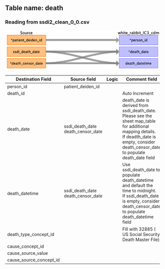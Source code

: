 ## Table name: death

### Reading from ssdi2_clean_0_0.csv

![](../md_files/image31.png)

| Destination Field | Source field | Logic | Comment field |
| --- | --- | --- | --- |
| person_id | patient_deiden_id |  |  |
| death_id |  |  | Auto Increment |
| death_date | ssdi_death_date<br />death_censor_date |  | death_date is derived from ssdi_death_date. Please see the sheet map_table for additional mapping details.<br />If deadth_date is empty, consider death_censor_date to populate death_date field<br /> |
| death_datetime | ssdi_death_date<br />death_censor_date |  | Use ssdi_death_date to populate death_datetime and default the time to midnight.<br />If ssdi_death_date is empty, consider death_censor_date to populate death_datetime field<br /> |
| death_type_concept_id |  |  | Fill with 32885 ( US Social Security Death Master File) |
| cause_concept_id |  |  |  |
| cause_source_value |  |  |  |
| cause_source_concept_id |  |  |  |

